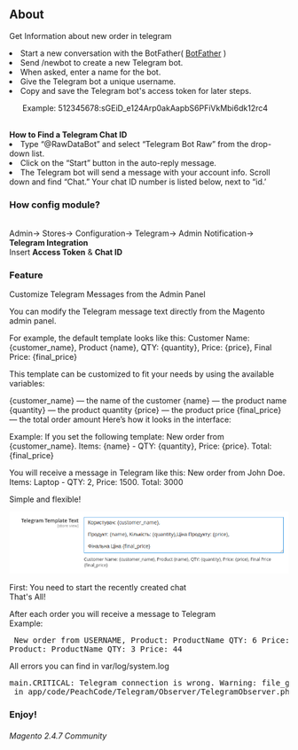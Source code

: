 ## About
Get Information about new order in telegram

<li>Start a new conversation with the BotFather( <a href="https://t.me/botfather">BotFather</a>  )</li>
<li>Send /newbot to create a new Telegram bot.</li> 
<li>When asked, enter a name for the bot.</li> 
<li>Give the Telegram bot a unique username.</li>
<li>Copy and save the Telegram bot's access token for later steps.</li> 
<ul>Example: 512345678:sGEiD_e124Arp0akAapbS6PFiVkMbi6dk12rc4</ul>
<br>
<b>How to Find a Telegram Chat ID</b>
<li>Type “@RawDataBot” and select “Telegram Bot Raw” from the drop-down list.</li>
<li>Click on the “Start” button in the auto-reply message.</li>
<li>The Telegram bot will send a message with your account info. 
Scroll down and find “Chat.” Your chat ID number is listed below, next to “id.’</li>

<h3>How config module?</h3><br>
Admin-> Stores-> Configuration-> Telegram-> Admin Notification-> <b>Telegram Integration</b>
<br>
Insert <b>Access Token</b> & <b>Chat ID</b>
<p>

<h3>Feature</h3>
Customize Telegram Messages from the Admin Panel

You can modify the Telegram message text directly from the Magento admin panel.

For example, the default template looks like this:
Customer Name: {customer_name}, Product {name}, QTY: {quantity}, Price: {price}, Final Price: {final_price}

This template can be customized to fit your needs by using the available variables:

{customer_name} — the name of the customer
{name} — the product name
{quantity} — the product quantity
{price} — the product price
{final_price} — the total order amount
Here’s how it looks in the interface:

Example:
If you set the following template:
New order from {customer_name}. Items: {name} - QTY: {quantity}, Price: {price}. Total: {final_price}

You will receive a message in Telegram like this:
New order from John Doe. Items: Laptop - QTY: 2, Price: 1500. Total: 3000

Simple and flexible!

![img.png](PeachCode/AdminTelegram/img.png)


First: You need to start the recently created chat<br>
That's All!

After each order you will receive a message to Telegram
<br>
Example: <pre> New order from USERNAME, Product: ProductName QTY: 6 Price: 5, Product: ProductName QTY: 3 Price: 44</pre>
</p>

All errors you can find in  var/log/system.log
<pre>main.CRITICAL: Telegram connection is wrong. Warning: file_get_contents(https://api.telegram.org/botEXAMPLE:EXAMPLE/sendMessage?chat_id=123123123&amp;text=New+Order%3A+%D0%92%D0%BE%D0%BD%D1%8E%D1%87%D0%BA%D0%B0%2C+Items%3A++Product%3A+FFFF2222222+QTY%3A+10+Price%3A+44+Product%3A+wer+QTY%3A+10+Price%3A+5.+Price%3A+490): failed to open stream: HTTP request failed! HTTP/1.1 400 Bad Request
 in app/code/PeachCode/Telegram/Observer/TelegramObserver.php on line 80 [] []
</pre>
<h3>Enjoy!</h3>
<h6>Magento 2.4.7 Community</h6>
